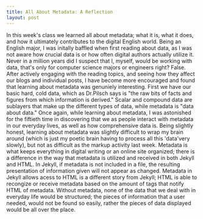 ```yaml
---
title: All About Metadata: A Reflection
layout: post
---
```


In this week's class we learned all about metadata; what it is, what it does, and how it ultimately contributes to the digital
English world. Being an English major, I was initally baffled when first reading about data, as I was not aware how crucial data
is or how often digital authors actually utilize it. Never in a million years did I suspect that I, myself, would be working with
data, that's only for computer science majors or engineers right? False. After actively engaging with the reading topics, and seeing 
how they affect our blogs and individual posts, I have become more encouraged and found that learning about metadata was genuniely
interesting. 
First we have our basic hard, cold data, which as Dr.Pilsch says is "the raw bits of facts and figures from which information is
derived." Scalar and compound data are sublayers that make up the different types of data, while metadata is "data about data."
Once again, while learning about metadata, I was astonished for the fiftieth time in discovering that we as people interact with
metadata in our everyday lives, as well as how comprehensive data is. Being slightly honest, learning about metadata was slightly
difficult to wrap my brain around (which is just my poetic brain having to process all this 'data'very slowly), but not as difficult
as the markup activity last week. Metadata is what keeps everything in digital writing or an online site organized; there is a difference
in the way that metadata is utilized and received in both Jekyll and HTML. In Jekyll, if metadata is not included in a file, the
resulting presentation of information given will not appear as changed. Metadata in Jekyll allows acess to HTML is a different story from 
Jekyll; HTML is able to recongize or receive metadata based on the amount of tags that notify HTML of metadata. Without metadata, none
of the data that we deal with in everyday life would be structured; the pieces of information that a user needed, would not be found so
easily, rather the pieces of data displayed would be all over the place. 
